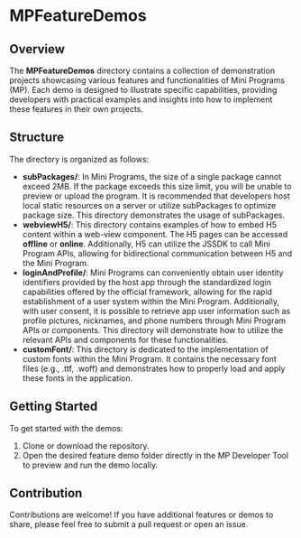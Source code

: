 # MPFeatureDemos

## Overview

The **MPFeatureDemos** directory contains a collection of demonstration projects showcasing various features and functionalities of Mini Programs (MP). Each demo is designed to illustrate specific capabilities, providing developers with practical examples and insights into how to implement these features in their own projects.

## Structure

The directory is organized as follows:

- **subPackages/**: In Mini Programs, the size of a single package cannot exceed 2MB. If the package exceeds this size limit, you will be unable to preview or upload the program. It is recommended that developers host local static resources on a server or utilize subPackages to optimize package size. This directory demonstrates the usage of subPackages.
- **webviewH5/**: This directory contains examples of how to embed H5 content within a web-view component. The H5 pages can be accessed **offline** or **online**. Additionally, H5 can utilize the JSSDK to call Mini Program APIs, allowing for bidirectional communication between H5 and the Mini Program.
- **loginAndProfile/**: Mini Programs can conveniently obtain user identity identifiers provided by the host app through the standardized login capabilities offered by the official framework, allowing for the rapid establishment of a user system within the Mini Program. Additionally, with user consent, it is possible to retrieve app user information such as profile pictures, nicknames, and phone numbers through Mini Program APIs or components. This directory will demonstrate how to utilize the relevant APIs and components for these functionalities.
- **customFont/**: This directory is dedicated to the implementation of custom fonts within the Mini Program. It contains the necessary font files (e.g., .ttf, .woff) and demonstrates how to properly load and apply these fonts in the application.

## Getting Started

To get started with the demos:

1. Clone or download the repository.
2. Open the desired feature demo folder directly in the MP Developer Tool to preview and run the demo locally.

## Contribution

Contributions are welcome! If you have additional features or demos to share, please feel free to submit a pull request or open an issue.